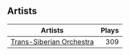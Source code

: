 ## Artists
Artists | Plays 
----- | -----: 
[Trans-Siberian Orchestra](/artists/trans-siberian-orchestra-58610) | 309

